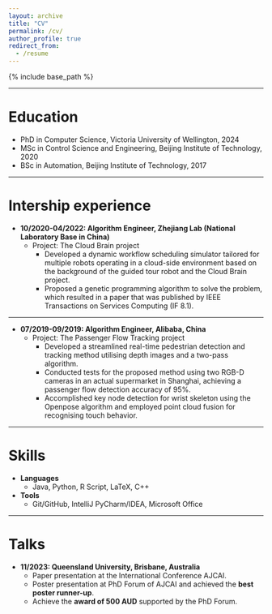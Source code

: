 ```yaml
---
layout: archive
title: "CV"
permalink: /cv/
author_profile: true
redirect_from:
  - /resume
---
```


{% include base_path %}

--------------------------------------------------

# Education
* PhD in Computer Science, Victoria University of Wellington, 2024 
* MSc in Control Science and Engineering, Beijing Institute of Technology, 2020 
* BSc in Automation, Beijing Institute of Technology, 2017

--------------------------------------------------

# Intership experience
* **10/2020-04/2022: Algorithm Engineer, Zhejiang Lab (National Laboratory Base in China)**
  * Project: The Cloud Brain project
    * Developed a dynamic workflow scheduling simulator tailored for multiple robots operating in a cloud-side environment based on the background of the guided tour robot and the Cloud Brain project.
    * Proposed a genetic programming algorithm to solve the problem, which resulted in a paper that was published by IEEE Transactions on Services Computing (IF 8.1).

--------------------------------------------------

* **07/2019-09/2019: Algorithm Engineer, Alibaba, China**
  * Project: The Passenger Flow Tracking project
    * Developed a streamlined real-time pedestrian detection and tracking method utilising depth images and a two-pass algorithm. 
    * Conducted tests for the proposed method using two RGB-D cameras in an actual supermarket in Shanghai, achieving a passenger flow detection accuracy of 95\%. 
    * Accomplished key node detection for wrist skeleton using the Openpose algorithm and employed point cloud fusion for recognising touch behavior.
    
--------------------------------------------------
  
# Skills
* **Languages**
  * Java, Python, R Script, LaTeX, C++
* **Tools**
  * Git/GitHub, IntelliJ PyCharm/IDEA, Microsoft Office
  
--------------------------------------------------  

# Talks
* **11/2023: Queensland University, Brisbane, Australia**
  * Paper presentation at the International Conference AJCAI.
  * Poster presentation at PhD Forum of AJCAI and achieved the **best poster runner-up**.
  * Achieve the **award of 500 AUD** supported by the PhD Forum.
  

